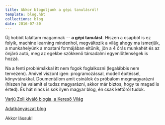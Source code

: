 ```yaml
---
title: Akkor blogoljunk a gépi tanulásról!
template: blog.hbt
collections: blog
date: 2016-07-30
---
```


Új hobbit találtam magamnak -- **a gépi tanulást**. Hiszen a csapból is ez folyik, machine learning mindenhol, megváltozik a világ ahogy ma ismerjük, a munkahelyünk a mostani formájában eltűnik, jön a 4 órás munkahét és az önjáró autó, meg az egekbe szökkenő társadalmi egyenlőtlenségek is hozzá.

Na a fenti problémákkal itt nem fogok foglalkozni (legalábbis nem tervezem). Amivel viszont igen: programozással, modell építéssel, könyvtárakkal. Doumentálom amit csinálok és próbálom megmagyarázni (hiszen ha valamit el tudsz magyarázni, akkor már biztos, hogy te magad is érted). És hát nincs is sok ilyen magyar blog, én csak kettőről tudok.

[Varjú Zoli kiváló blogja, a Kereső Világ](http://kereses.blog.hu/)

[Adatbányászat blog](http://adatbanyaszat.blog.hu/)

Akkor lássuk!

